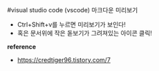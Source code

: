 #visual studio code (vscode) 마크다운 미리보기
- Ctrl+Shift+v를 누르면 미리보기가 보인다!
- 혹은 문서위에 작은 돋보기가 그려져있는 아이콘 클릭!

**reference** 
- https://credtiger96.tistory.com/7